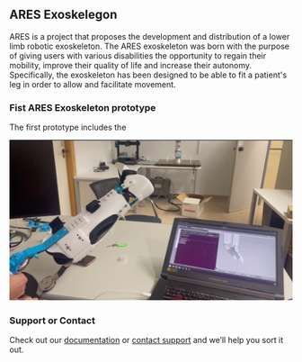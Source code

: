 ## ARES Exoskelegon

ARES is a project that proposes the development and distribution of a lower limb robotic exoskeleton. The ARES exoskeleton was born with the purpose of giving users with various disabilities the opportunity to regain their mobility, improve their quality of life and increase their autonomy. Specifically, the exoskeleton has been designed to be able to fit a patient's leg in order to allow and facilitate movement.

### Fist ARES Exoskeleton prototype

The first prototype includes the 

![ARES Prototype](image_2022-05-19_10-23-59.png)

### Support or Contact

Check out our [documentation](https://docs.github.com/categories/github-pages-basics/) or [contact support](https://support.github.com/contact) and we’ll help you sort it out.
